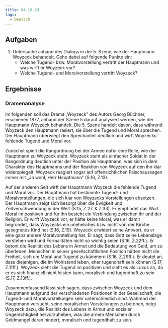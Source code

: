 ```yaml
---
title: 04.10.23
tags:
  - Deutsch
---
```


## Aufgaben

1. Untersuche anhand des Dialogs in der 5. Szene, wie der Hauptmann Woyzeck behandelt.
	Gehe dabei auf folgende Punkte ein:
	- Welche Tugend- bzw. Moralvorstellung vertritt der Hauptmann und was wirft er Woyzeck vor?
	- Welche Tugend- und Moralvorstellung vertritt Woyzeck?

## Ergebnisse

### Dramenanalyse

Im folgenden soll das Drama „Woyzeck” des Autors Georg Büchner, erschienen 1877, anhand der Szene 5 darauf analysiert werden, wie der Hauptmann Woyzeck behandelt. Die 5. Szene handelt davon, dass während Woyzeck den Hauptmann rasiert, sie über die Tugend und Moral sprechen. Der Hauptmann überwiegt den Sprechanteil deutlich und wirft Woyzecks fehlende Tugend und Moral vor.

Zunächst spielt die Rangordnung bei der Armee dafür eine Rolle, wie der Hauptmann zu Woyzeck steht. Woyzeck steht als einfacher Soldat in der Rangordnung deutlich unter der Position als Hauptmann, was sich in dem Charakter des Hauptmanns und der Reaktion von Woyzeck auf den ihn klar widerspiegelt. Woyzeck reagiert sogar auf offensichtlichen Falschaussagen immer mit „Ja wohl, Herr Hauptmann” (S.16, Z.13).

Auf der anderen Seit wirft der Hauptmann Woyzeck die fehlende Tugend und Moral vor. Der Hauptmann hat bestimmte Tugend- und Moralvorstellungen, die sich klar von Woyzecks Vorstellungen absetzen. Der Hauptmann zeigt sich besorgt über die Ewigkeit und Zeitverschwendung in der Welt (S.15, Z.27. & Z.33). Er empfindet das Wort Moral im positiven und für ihn besteht ein Verbindung zwischen ihr und der Religion. Er wirft Woyzeck vor, er hätte keine Moral, was er damit begründet, dass Woyzecks ein uneheliches bzw. nicht von der Kirche gesegnetes Kind hat (S.16, Z.19).
Woyzeck erwidert seine Antwort, da er eine ganz andere Moralvorstellung hat. Er sagt, dass Gott seine Lebenslage verstehen wird und Formalitäten nicht so wichtig seien (S.16, Z.22ff.). Er betont die Realität des Lebens in Armut und die Bedeutung von Geld, um zu überleben. Menschen in seiner gesellschaftlichen Position hätten nicht die Freiheit, sich um Moral und Tugend zu kümmern (S.16, Z.29ff.). Er deutet an, dass diejenigen, die im Wohlstand leben, eher tugendhaft sein können (S.17, Z.11ff.). Woyzeck sieht die Tugend im positiven und sieht es als Luxus an, da er es sich finanziell nicht leisten kann, moralisch und tugendhaft zu sein (S.17, Z.13ff.).

Zusammenfassend lässt sich sagen, dass zwischen Woyzeck und dem Hauptmann aufgrund der verschiedenen Positionen in der Gesellschaft, die Tugend- und Moralvorstellungen sehr unterschiedlich sind. Während der Hauptmann versucht, seine moralischen Vorstellungen zu betonen, neigt Woyzeck dazu, die Realität des Lebens in Armut und sozialer Ungerechtigkeit hervorzuheben, was die armen Menschen durch Geldmangel daran hindert, moralisch und tugendhaft zu sein.